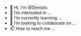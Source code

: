 - 👋 Hi, I’m @Deniolo
- 👀 I’m interested in ...
- 🌱 I’m currently learning ...
- 💞️ I’m looking to collaborate on ...
- 📫 How to reach me ...

<!---
Deniolo/Deniolo is a ✨ special ✨ repository because its `README.md` (this file) appears on your GitHub profile.
You can click the Preview link to take a look at your changes.
--->
